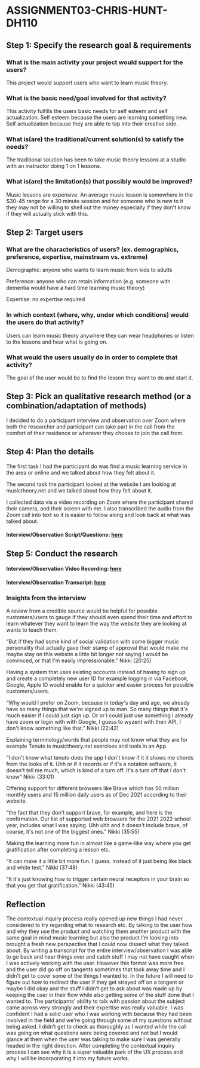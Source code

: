 # ASSIGNMENT03-CHRIS-HUNT-DH110

## Step 1: Specify the research goal & requirements

### What is the main activity your project would support for the users?

This project would support users who want to learn music theory.

### What is the basic need/goal involved for that activity?

This activity fulfills the users basic needs for self esteem and self actualization. Self esteem because the users are learning something new. Self actualization because they are able to tap into their creative side.

### What is(are) the traditional/current solution(s) to satisfy the needs?

The traditional solution has been to take music theory lessons at a studio with an instructor doing 1 on 1 lessons.

### What is(are) the limitation(s) that possibly would be improved?

Music lessons are expensive. An average music lesson is somewhere in the $30-45 range for a 30 minute session and for someone who is new to it they may not be willing to shell out the money especially if they don't know if they will actually stick with this.

## Step 2: Target users

### What are the characteristics of users? (ex. demographics, preference, expertise, mainstream vs. extreme)

Demographic: anyone who wants to learn music from kids to adults

Preference: anyone who can retain information (e.g. someone with dementia would have a hard time learning music theory)

Expertise: no expertise required

### In which context (where, why, under which conditions) would the users do that activity?

Users can learn music theory anywhere they can wear headphones or listen to the lessons and hear what is going on.

### What would the users usually do in order to complete that activity? 

The goal of the user would be to find the lesson they want to do and start it.

## Step 3: Pick an qualitative research method (or a combination/adaptation of methods) 

I decided to do a participant interview and observation over Zoom where both the researcher and participant can take part in the call from the comfort of their residence or wherever they choose to join the call from.

## Step 4: Plan the details

The first task I had the participant do was find a music learning service in the area or online and we talked about how they felt about it.

The second task the participant looked at the website I am looking at musictheory.net and we talked about how they felt about it.

I collected data via a video recording on Zoom where the participant shared their camera, and their screen with me. I also transcribed the audio from the Zoom call into text so it is easier to follow along and look back at what was talked about.

#### Interview/Observation Script/Questions: [here](https://docs.google.com/document/d/1U5IAFcim_O-Wy7sYZisbmb4PXdf6L1hjRXO06tjkcj4/edit?usp=sharing)

## Step 5: Conduct the research

#### Interview/Observation Video Recording: [here](https://youtu.be/lefNzTOUTCw)

#### Interview/Observation Transcript: [here](https://otter.ai/u/0Md-tboIk9cYZ3HqTOwC4HbrBXM)

### Insights from the interview

A review from a credible source would be helpful for possible customers/users to gauge if they should even spend their time and effort to learn whatever they want to learn the way the website they are looking at wants to teach them.

  “But if they had some kind of social validation with some bigger music personality that actually gave their stamp of approval that would make me maybe stay on this website a little bit longer not saying I would be convinced, or that I'm easily impressionable.” Nikki (20:25)
  
Having a system that uses existing accounts instead of having to sign up and create a completely new user ID for example logging in via Facebook, Google, Apple ID would enable for a quicker and easier process for possible customers/users.

  “Why would I prefer on Zoom, because in today's day and age, we already have so many things that we're signed up to man. So many things that it's much easier if I could just sign up. Or or I could just use something I already have zoom or login with with Google, I guess to wyzent with their API, I don't know something like that.” Nikki (22:42)
  
Explaining terminology/words that people may not know what they are for example Tenuto is musictheory.net exercises and tools in an App.

  “I don't know what tenuto does the app I don't know if it it shows me chords from the looks of it. Uhh or if it records or if it's a notation software, it doesn't tell me much, which is kind of a turn off. It's a turn off that I don't know” Nikki (33:01)
  
Offering support for different browsers like Brave which has 50 million monthly users and 15 million daily users as of Dec 2021 according to their website.

  “the fact that they don't support brave, for example, and here is the confirmation. Our list of supported web browsers for the 2021 2022 school year, includes what I was saying. Uhh uhh and it doesn't include brave, of course, it's not one of the biggest ones.” Nikki (35:55)
  
Making the learning more fun in almost like a game-like way where you get gratification after completing a lesson etc.

  “It can make it a little bit more fun. I guess. instead of it just being like black and white text.” Nikki (37:48)
  
  “It it's just knowing how to trigger certain neural receptors in your brain so that you get that gratification.” Nikki (43:45)
  
## Reflection

The contextual inquiry process really opened up new things I had never considered to try regarding what to research etc. By talking to the user how and why  they use the product and watching them another product with the same goal in mind music learning but also the product I’m looking into brought a fresh new perspective that I could now dissect what they talked about. By writing a transcript for the entire interview/observation I was able to go back and hear things over and catch stuff I may not have caught when I was actively working with the user. However this format was more free and the user did go off on tangents sometimes that took away time and I didn’t get to cover some of the things I wanted to. In the future I will need to figure out how to redirect the user if they get strayed off on a tangent or maybe I did okay and the stuff I didn’t get to ask about was made up by keeping the user in their flow while also getting some of the stuff done that I wanted to. The participants' ability to talk with passion about the subject came across very strongly and their expertise was really valuable. I was confident I had a solid user who I was working with because they had been involved in the field and we're going through some of my questions without being asked. I didn’t get to check as thoroughly as I wanted while the call was going on what questions were being covered and not but I would glance at them when the user was talking to make sure I was generally headed in the right direction. After completing the contextual inquiry process I can see why it is a super valuable park of the UX process and why I will be incorporating it into my future works.
